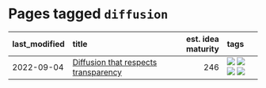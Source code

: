 # Pages tagged `diffusion`

|last_modified|title|est. idea maturity|tags
|:---|:---|---:|:---|
|2022-09-04|[Diffusion that respects transparency](../diffusion-that-respects-transparency.md)|246|[![](https://img.shields.io/badge/tag-completed-4a3565)](../tags/completed.md) [![](https://img.shields.io/badge/tag-diffusion-997e5)](../tags/diffusion.md) [![](https://img.shields.io/badge/tag-image_processing-a9524c)](../tags/image_processing.md) [![](https://img.shields.io/badge/tag-transparency-ebbec3)](../tags/transparency.md)|